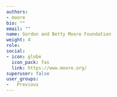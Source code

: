 ```yaml
---
authors:
- moore
bio: ""
email: ""
name: Gordon and Betty Moore Foundation
weight: 4
role: 
social:
- icon: globe
  icon_pack: fas
  link: https://www.moore.org/
superuser: false
user_groups:
-   Previous
---
```



